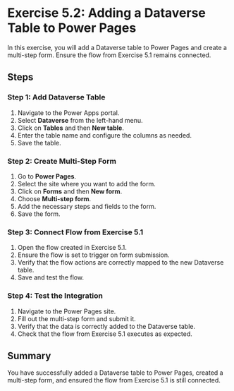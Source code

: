 # Exercise 5.2: Adding a Dataverse Table to Power Pages

In this exercise, you will add a Dataverse table to Power Pages and create a multi-step form. Ensure the flow from Exercise 5.1 remains connected.

## Steps

### Step 1: Add Dataverse Table
1. Navigate to the Power Apps portal.
2. Select **Dataverse** from the left-hand menu.
3. Click on **Tables** and then **New table**.
4. Enter the table name and configure the columns as needed.
5. Save the table.

### Step 2: Create Multi-Step Form
1. Go to **Power Pages**.
2. Select the site where you want to add the form.
3. Click on **Forms** and then **New form**.
4. Choose **Multi-step form**.
5. Add the necessary steps and fields to the form.
6. Save the form.

### Step 3: Connect Flow from Exercise 5.1
1. Open the flow created in Exercise 5.1.
2. Ensure the flow is set to trigger on form submission.
3. Verify that the flow actions are correctly mapped to the new Dataverse table.
4. Save and test the flow.

### Step 4: Test the Integration
1. Navigate to the Power Pages site.
2. Fill out the multi-step form and submit it.
3. Verify that the data is correctly added to the Dataverse table.
4. Check that the flow from Exercise 5.1 executes as expected.

## Summary
You have successfully added a Dataverse table to Power Pages, created a multi-step form, and ensured the flow from Exercise 5.1 is still connected.
